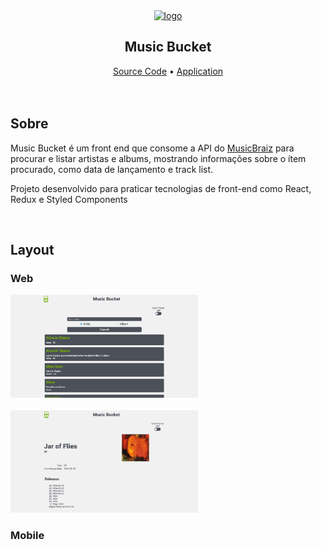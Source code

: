 <section align='center'>
  <a href='https://music-bucket.vercel.app' target="_blank">
    <img src="https://music-bucket.vercel.app/images/mb_icon_opt.svg" alt="logo" />
  </a>
  <h1 align='center'>Music Bucket</h1>
  <a href="https://github.com/leo606/MusicBucket">Source Code</a> • <a href="https://music-bucket.vercel.app">Application</a>
</section>
<br/>
<br/>
<section>
  <h2>Sobre</h2>
  <p>Music Bucket é um front end que consome a API do <a href='https://musicbrainz.org/doc/MusicBrainz_API'>MusicBraiz</a> para procurar e listar artistas e albums, mostrando informações sobre o ítem procurado, como data de lançamento e track list.</p>
  </p>Projeto desenvolvido para praticar tecnologias de front-end como React, Redux e Styled Components</p>
</section>
<br/>
<section>
  <h2>Layout</h2>
  <h3>Web</h3>
    <img width='300' src="images/web_home.jpg" alt="web page screenshot" />
    <br/>
    <br/>
    <img width='300' src="images/web_release.jpg" alt="web page screenshot" />
  <h3>Mobile</h3>
    <img width='300' src="" alt="" />
</section>
